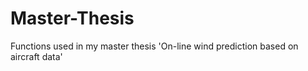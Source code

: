 # Master-Thesis
Functions used in my master thesis 'On-line wind prediction based on aircraft data'
